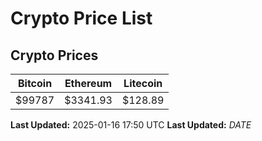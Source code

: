 # Crypto Price List

## Crypto Prices
| Bitcoin | Ethereum | Litecoin |
| ------- | -------- | -------- |
| $99787 | $3341.93 | $128.89 |
**Last Updated:** 2025-01-16 17:50 UTC
**Last Updated:** $DATE$
